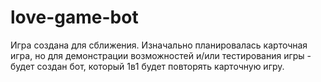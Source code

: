 # love-game-bot  
Игра создана для сближения. Изначально планировалась карточная игра, но для демонстрации возможностей и/или тестирования игры - будет создан бот, который 1в1 будет повторять карточную игру.